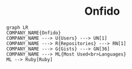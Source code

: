 <h1 align="center">Onfido</h1>

```mermaid
graph LR
COMPANY_NAME{Onfido}
COMPANY_NAME ---> U{Users} ---> UN[1]
COMPANY_NAME ---> R{Repositories} ---> RN[1]
COMPANY_NAME ---> G{Gists} ---> GN[36]
COMPANY_NAME ---> ML{Most Used<br>Languages}
ML --> Ruby[Ruby]
```
